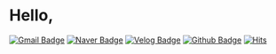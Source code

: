 <!--
**Beomll/Beomll** is a ✨ _special_ ✨ repository because its `README.md` (this file) appears on your GitHub profile.

Here are some ideas to get you started:

- 🔭 I’m currently working on ...
- 🌱 I’m currently learning ...
- 👯 I’m looking to collaborate on ...
- 🤔 I’m looking for help with ...
- 💬 Ask me about ...
- 📫 How to reach me: ...
- 😄 Pronouns: ...
- ⚡ Fun fact: ...
-->

# Hello,
[![Gmail Badge](https://img.shields.io/badge/Gmail-d14836?style=flat-square&logo=Gmail&logoColor=white&link=mailto:khb6494@gmail.com)](mailto:khb6494@gmail.com)
[![Naver Badge](https://img.shields.io/badge/Naver-03C75A?style=flat-square&logo=Naver&logoColor=white&link=mailto:hobeom2001@naver.com)](mailto:hobeom2001@naver.com)
[![Velog Badge](http://img.shields.io/badge/Velog-20C997?style=flat-square&logo=Velog&logoColor=white&link=https://velog.io/@khb6494/posts)](https://velog.io/@khb6494/posts)
[![Github Badge](http://img.shields.io/badge/github-181717?style=flat-square&logo=github&link=https://github.com/Beomll)](https://github.com/Beomll)
[![Hits](https://hits.seeyoufarm.com/api/count/incr/badge.svg?url=https%3A%2F%2Fgithub.com%2FBeomll&count_bg=%23FFC2DF&title_bg=%23555555&icon=&icon_color=%23E7E7E7&title=hits&edge_flat=false)](https://hits.seeyoufarm.com)

</div>
